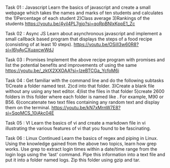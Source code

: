 Task 01 : Javascript
Learn the basics of javascript and create a small webpage which takes the names and marks of ten students and calculates the
1)Percentage of each student
2)Class average
3)Rankings of the students
https://youtu.be/4yil4PL7gjo?si=qoRpBNlxKppE1_Zc

Task 02 : Async JS
Learn about asynchronous javascript and implement a small callback based program that displays the steps of a food recipe (consisting of at least 10 steps).
https://youtu.be/OSiIl3w60R8?si=l6lyAyCXuaxcwWdJ

Task 03 : Promises
Implement the above recipe program with promises and list the potential benefits and improvements of using the same
https://youtu.be/_zktX2XXOAA?si=IzeBTCGa_YcfoM6i

Task 04 : Get familiar with the command line and do the following subtasks
1)Create a folder named test.
2)cd into that folder.
3)Create a blank file without any using any text editor.
4)list the files in that folder
5)create 2600 folders in this folder where each folder is named like . For example, M90 or B56.
6)concatenate two text files containing any random text and display them on the terminal.
https://youtu.be/kN7xMrnW7E8?si=SqoMCS_10iAkc04E

Task 05 : VI
Learn the basics of vi and create a markdown file in vi illustrating the various features of vi that you found to be fascinating.

Task 06 : Linux Continued
Learn the basics of regex and piping in Linux. Using the knowledge gained from the above two topics, learn how grep works.
Use grep to extract login times within a date/time range from the login logs using the 'last' command. Pipe this information 
into a text file and put it into a folder named logs. Zip this folder using gzip and tar.
